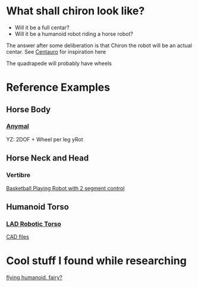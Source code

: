 # What shall chiron look like?

- Will it be a full centar?
- Will it be a humanoid robot riding a horse robot?

The answer after some deliberation is that Chiron the robot will be an actual centar. See [Centauro](https://www.youtube.com/watch?v=L7JssknlCvw) for inspiration here

The quadrapede will probably have wheels

# Reference Examples

## Horse Body

### [Anymal](https://www.youtube.com/watch?v=KH6DvvHFpdA)

YZ: 2DOF + Wheel per leg
yRot

## Horse Neck and Head

### Vertibre

[Basketball Playing Robot with 2 segment control](https://www.youtube.com/watch?v=crvTEF5l4OQ)

## Humanoid Torso

### [LAD Robotic Torso](https://www.youtube.com/watch?v=hsH16CHexUE)

[CAD files](https://cults3d.com/en/3d-model/gadget/lad-robotic-torso-v1-0-humanoid-robot)



# Cool stuff I found while researching

[flying humanoid, fairy?](https://www.youtube.com/watch?v=H1_OpWiyijU)
